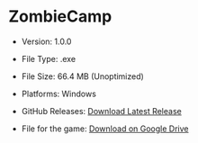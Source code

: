 # ZombieCamp

- Version: 1.0.0
- File Type: .exe
- File Size: 66.4 MB (Unoptimized)
- Platforms: Windows


- GitHub Releases: [Download Latest Release](https://github.com/sev-an/ZombieCamp/releases)
- File for the game: [Download on Google Drive](https://drive.google.com/file/d/1yuCXDc8ETFK_C7V656cNRCQtsnZdOkG7/view?usp=sharing)
